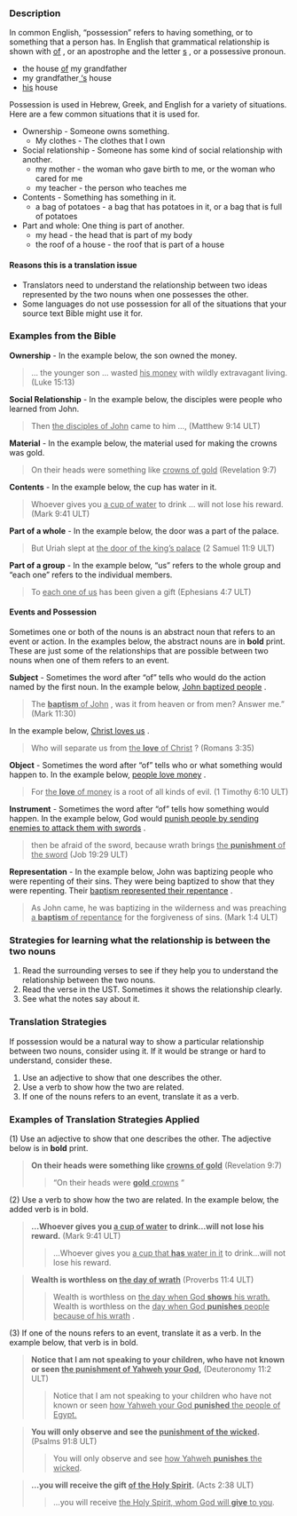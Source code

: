 
### Description

In common English, “possession” refers to having something, or to something that a person has. In English that grammatical relationship is shown with <u> of</u> , or an apostrophe and the letter <u> s</u> , or a possessive pronoun.

* the house <u> of</u> my grandfather
* my grandfather<u> ‘s</u> house
* <u> his</u> house

Possession is used in Hebrew, Greek, and English for a variety of situations. Here are a few common situations that it is used for.

* Ownership - Someone owns something.
    * My clothes - The clothes that I own
* Social relationship - Someone has some kind of social relationship with another.
    * my mother -  the woman who gave birth to me, or the woman who cared for me
    * my teacher - the person who teaches me
* Contents - Something has something in it.
    * a bag of potatoes - a bag that has potatoes in it, or a bag that is full of potatoes
* Part and whole: One thing is part of another.
    * my head - the head that is part of my body
    * the roof of a house - the roof that is part of a house

#### Reasons this is a translation issue

* Translators need to understand the relationship between two ideas represented by the two nouns when one possesses the other.
* Some languages do not use possession for all of the situations that your source text Bible might use it for.

### Examples from the Bible

**Ownership** - In the example below, the son owned the money.
> … the younger son … wasted <u> his money</u> with wildly extravagant living. (Luke 15:13)

**Social Relationship** - In the example below, the disciples were people who learned from John.
> Then <u> the disciples of John</u> came to him …,  (Matthew 9:14 ULT)

**Material** - In the example below, the material used for making the crowns was gold.
> On their heads were something like <u> crowns of gold</u> (Revelation 9:7)

**Contents** - In the example below, the cup has water in it.
> Whoever gives you <u> a cup of water</u> to drink … will not lose his reward.  (Mark 9:41 ULT)

**Part of a whole** - In the example below, the door was a part of the palace.
> But Uriah slept at <u> the door of the king’s palace</u>  (2 Samuel 11:9 ULT)

**Part of a group** - In the example below, “us” refers to the whole group and “each one” refers to the individual members.
> To <u> each one of us</u> has been given a gift (Ephesians 4:7 ULT)

#### Events and Possession

Sometimes one or both of the nouns is an abstract noun that refers to an event or action. In the examples below, the abstract nouns are in **bold** print. These are just some of the relationships that are possible between two nouns when one of them refers to an event.

**Subject** - Sometimes the word after “of” tells who would do the action named by the first noun. In the example below, <u> John baptized people</u> .
> The <u> **baptism** of John</u> , was it from heaven or from men? Answer me.” (Mark 11:30)

In the example below, <u> Christ loves us</u> .
> Who will separate us from <u> the **love** of Christ</u> ? (Romans 3:35)

**Object** - Sometimes the word after “of” tells who or what something would happen to. In the example below, <u> people love money</u> .
> For <u> the **love** of money</u> is a root of all kinds of evil. (1 Timothy 6:10 ULT)

**Instrument** - Sometimes the word after “of” tells how something would happen. In the example below, God would <u> punish people by sending enemies to attack them with swords</u> .
> then be afraid of the sword, because wrath brings <u> the **punishment** of the sword</u> (Job 19:29 ULT)

**Representation** - In the example below, John was baptizing people who were repenting of their sins. They were being baptized to show that they were repenting. Their <u> baptism represented their repentance</u> .
> As John came, he was baptizing in the wilderness and was preaching <u> a **baptism** of repentance</u> for the forgiveness of sins. (Mark 1:4 ULT)

### Strategies for learning what the relationship is between the two nouns

1. Read the surrounding verses to see if they help you to understand the relationship between the two nouns.
1. Read the verse in the UST. Sometimes it shows the relationship clearly.
1. See what the notes say about it.

### Translation Strategies

If possession would be a natural way to show a particular relationship between two nouns, consider using it. If it would be strange or hard to understand, consider these.

1. Use an adjective to show that one describes the other.
1. Use a verb to show how the two are related.
1. If one of the nouns refers to an event, translate it as a verb.

### Examples of Translation Strategies Applied

(1) Use an adjective to show that one describes the other. The adjective below is in **bold** print.

> **On their heads were something like <u> crowns of gold</u>** (Revelation 9:7)
>> “On their heads were <u> **gold** crowns</u> “

(2) Use a verb to show how the two are related. In the example below, the added verb is in bold.

> **…Whoever gives you <u> a cup of water</u> to drink…will not lose his reward.**  (Mark 9:41 ULT)
>> …Whoever gives you <u> a cup that **has** water in it</u> to drink…will not lose his reward.

> **Wealth is worthless on <u> the day of wrath</u>** (Proverbs 11:4 ULT)
>> Wealth is worthless on <u> the day when God **shows** his wrath.</u> 
>> Wealth is worthless on the <u> day when God **punishes** people because of his wrath</u> .

(3) If one of the nouns refers to an event, translate it as a verb. In the example below, that verb is in bold.

> **Notice that I am not speaking to your children, who have not known or seen <u> the punishment of Yahweh your God</u>,** (Deuteronomy 11:2 ULT)
>> Notice that I am not speaking to your children who have not known or seen <u> how Yahweh your God **punished** the people of Egypt.</u> 

> **You will only observe and see the <u> punishment of the wicked</u>.** (Psalms 91:8 ULT)
>> You will only observe and see <u> how Yahweh **punishes** the wicked</u>.

> **…you will receive the gift <u> of the Holy Spirit</u>.** (Acts 2:38 ULT)
>> …you will receive <u> the Holy Spirit, whom God will **give** to you</u>.


